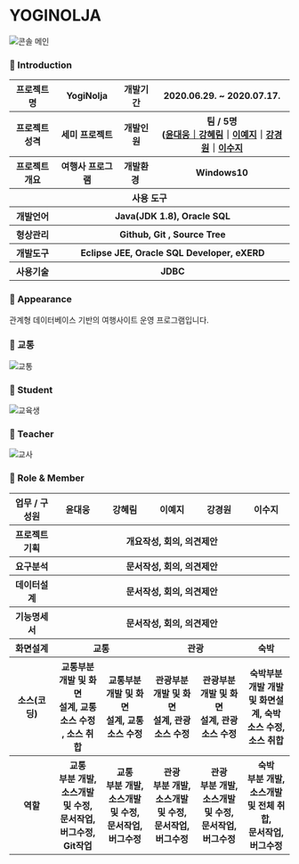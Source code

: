 # YOGINOLJA

![콘솔 메인](https://user-images.githubusercontent.com/65211288/89854595-3f018980-dbcf-11ea-9992-8d2b1df4fcc5.png)






### 👋 Introduction

<table>
    <tr>
        <th>프로젝트 명 </th>
        <th>YogiNolja</th>
        <th>개발기간</th>
        <th>2020.06.29. ~ 2020.07.17.</th>
    </tr>
    <tr>
        <th>프로젝트 성격</th>
        <th>세미 프로젝트</th>
        <th>개발인원</th>
        <th>팀 / 5명<br>
          (<a href="https://github.com/moods2">윤대웅｜<a href="https://github.com/harim0235">강혜림</a>｜<a href="https://github.com/gsdldpwl">이예지</a>｜<a href="https://github.com/Kang-KyoungWon">강경원</a>｜<a href="https://github.com/suji-l">이수지
      </th>
    </tr>
      <tr>
        <th>프로젝트 개요</th>
        <th>여행사 프로그램</th>
        <th>개발환경&nbsp;</th>
        <th>Windows10</th>
    </tr>
    <tr>
        <th colspan="5">사용 도구</th>
    </tr>  
    <tr>
        <th>개발언어</th>
        <th colspan="3">Java(JDK 1.8), Oracle SQL </th>
    </tr>
    <tr>
        <th>형상관리</th>
        <th colspan="3">Github, Git , Source Tree</th>
    </tr>
    <tr>
        <th>개발도구</th>
        <th colspan="3">Eclipse JEE, Oracle SQL Developer, eXERD</th>
    </tr>
    <tr>
        <th>사용기술</th>
        <th colspan="3">JDBC</th>
    </tr>
</table>

### 📼 Appearance

관계형 데이터베이스 기반의 여행사이트 운영 프로그램입니다.

 ### 👋 교통
![교통](https://user-images.githubusercontent.com/65211288/89854631-580a3a80-dbcf-11ea-9557-10a70b1f11c5.gif)
 ### 👋 Student
 ![교육생](https://user-images.githubusercontent.com/65211288/85092567-e0e6a480-b224-11ea-8ae1-5c6f002032cb.gif)
 ### 👋 Teacher
![교사](https://user-images.githubusercontent.com/65211288/85092653-1f7c5f00-b225-11ea-8242-c6f5def17d17.gif)
### 📑 Role & Member


<table>
    <tr>
        <th width="16%">업무 / 구성원</th>
        <th width="16.8%">윤대웅</th><th width="16.8%">강혜림</th><th width="16.8%">이예지</th><th width="16.8%">강경원</th><th width="16.8%">이수지</th>
    </tr>
    <tr>
        <th>프로젝트 기획</th>
        <th colspan="5">개요작성, 회의, 의견제안</th>        
    </tr>
    <tr>
        <th>요구분석</th>
        <th colspan="5">문서작성, 회의, 의견제안</th>        
    </tr>
    <tr>
        <th>데이터설계</th>
        <th colspan="5">문서작성, 회의, 의견제안</th>        
    </tr>
    <tr>
        <th>기능명세서</th>
        <th colspan="5">문서작성, 회의, 의견제안</th>        
    </tr>
    <tr>
        <th>화면설계</th>
        <th colspan="2">교통</th>        
        <th colspan="2">관광</th>        
        <th colspan="1">숙박</th>            
    <tr>
        <th>소스(코딩)</th>
        <th>교통부분 <br>개발 및 화면<br>설계, 교통<br>소스 수정 , 소스 취합</th>
        <th>교통부분 <br>개발 및 화면<br>설계, 교통<br>소스 수정</th>
        <th>관광부분 <br>개발 및 화면<br>설계, 관광<br>소스 수정</th>
        <th>관광부분 <br>개발 및 화면<br>설계, 관광<br>소스 수정</th>
        <th>숙박부분<Br> 개발 개발 및 화면설계, 숙박<br>소스 수정, 소스 취합</th>       
    </tr>    
    <tr>
        <th>역할</th>
        <th>교통<br> 부분 개발, <br>소스개발 및 수정, <br>문서작업, <br>버그수정,<br>Git작업</th>
        <th>교통<br> 부분 개발, <br>소스개발 및 수정, <br>문서작업, <br>버그수정</th>
        <th>관광<br> 부분 개발, <br>소스개발 및 수정, <br>문서작업, <br>버그수정</th>
        <th>관광<br> 부분 개발, <br>소스개발 및 수정, <br>문서작업, <br>버그수정</th>
        <th>숙박<br> 부분 개발, <br>소스개발 및 전체 취합, <br>문서작업, <br>버그수정</th>
    </tr>
</table>


